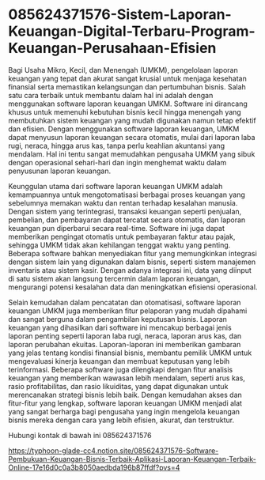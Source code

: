 # 085624371576-Sistem-Laporan-Keuangan-Digital-Terbaru-Program-Keuangan-Perusahaan-Efisien

Bagi Usaha Mikro, Kecil, dan Menengah (UMKM), pengelolaan laporan keuangan yang tepat dan akurat sangat krusial untuk menjaga kesehatan finansial serta memastikan kelangsungan dan pertumbuhan bisnis. Salah satu cara terbaik untuk membantu dalam hal ini adalah dengan menggunakan software laporan keuangan UMKM. Software ini dirancang khusus untuk memenuhi kebutuhan bisnis kecil hingga menengah yang membutuhkan sistem keuangan yang mudah digunakan namun tetap efektif dan efisien. Dengan menggunakan software laporan keuangan, UMKM dapat menyusun laporan keuangan secara otomatis, mulai dari laporan laba rugi, neraca, hingga arus kas, tanpa perlu keahlian akuntansi yang mendalam. Hal ini tentu sangat memudahkan pengusaha UMKM yang sibuk dengan operasional sehari-hari dan ingin menghemat waktu dalam penyusunan laporan keuangan.

Keunggulan utama dari software laporan keuangan UMKM adalah kemampuannya untuk mengotomatisasi berbagai proses keuangan yang sebelumnya memakan waktu dan rentan terhadap kesalahan manusia. Dengan sistem yang terintegrasi, transaksi keuangan seperti penjualan, pembelian, dan pembayaran dapat tercatat secara otomatis, dan laporan keuangan pun diperbarui secara real-time. Software ini juga dapat memberikan pengingat otomatis untuk pembayaran faktur atau pajak, sehingga UMKM tidak akan kehilangan tenggat waktu yang penting. Beberapa software bahkan menyediakan fitur yang memungkinkan integrasi dengan sistem lain yang digunakan dalam bisnis, seperti sistem manajemen inventaris atau sistem kasir. Dengan adanya integrasi ini, data yang diinput di satu sistem akan langsung tercermin dalam laporan keuangan, mengurangi potensi kesalahan data dan meningkatkan efisiensi operasional.

Selain kemudahan dalam pencatatan dan otomatisasi, software laporan keuangan UMKM juga memberikan fitur pelaporan yang mudah dipahami dan sangat berguna dalam pengambilan keputusan bisnis. Laporan keuangan yang dihasilkan dari software ini mencakup berbagai jenis laporan penting seperti laporan laba rugi, neraca, laporan arus kas, dan laporan perubahan ekuitas. Laporan-laporan ini memberikan gambaran yang jelas tentang kondisi finansial bisnis, membantu pemilik UMKM untuk mengevaluasi kinerja keuangan dan membuat keputusan yang lebih terinformasi. Beberapa software juga dilengkapi dengan fitur analisis keuangan yang memberikan wawasan lebih mendalam, seperti arus kas, rasio profitabilitas, dan rasio likuiditas, yang dapat digunakan untuk merencanakan strategi bisnis lebih baik. Dengan kemudahan akses dan fitur-fitur yang lengkap, software laporan keuangan UMKM menjadi alat yang sangat berharga bagi pengusaha yang ingin mengelola keuangan bisnis mereka dengan cara yang lebih efisien, akurat, dan terstruktur.

Hubungi kontak di bawah ini
085624371576

https://typhoon-glade-cc4.notion.site/085624371576-Software-Pembukuan-Keuangan-Bisnis-Terbaik-Aplikasi-Laporan-Keuangan-Terbaik-Online-17e16d0c0a3b8050aedbda196b87ffdf?pvs=4
